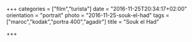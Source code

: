 +++
categories = ["film","turista"]
date = "2016-11-25T20:34:17+02:00"
orientation = "portrait"
photo = "2016-11-25-souk-el-had"
tags = ["maroc","kodak","portra 400","agadir"]
title = "Souk el Had"

+++
